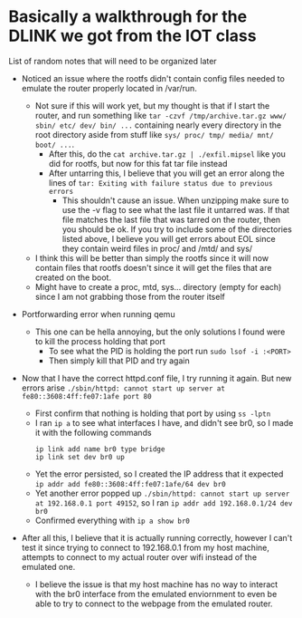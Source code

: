 # Basically a walkthrough for the DLINK we got from the IOT class
List of random notes that will need to be organized later
- Noticed an issue where the rootfs didn't contain config files needed to emulate the router properly located in /var/run.
  - Not sure if this will work yet, but my thought is that if I start the router, and run something like `tar -czvf /tmp/archive.tar.gz www/ sbin/ etc/ dev/ bin/ ...` containing nearly every directory in the root directory aside from stuff like `sys/ proc/ tmp/ media/ mnt/ boot/ ...`. 
    - After this, do the `cat archive.tar.gz | ./exfil.mipsel` like you did for rootfs, but now for this fat tar file instead
    - After untarring this, I believe that you will get an error along the lines of `tar: Exiting with failure status due to previous errors`
      - This shouldn't cause an issue. When unzipping make sure to use the -v flag to see what the last file it untarred was. If that file matches the last file that was tarred on the router, then you should be ok. If you try to include some of the directories listed above, I believe you will get errors about EOL since they contain weird files in proc/ and /mtd/ and sys/
  - I think this will be better than simply the rootfs since it will now contain files that rootfs doesn't since it will get the files that are created on the boot.
  - Might have to create a proc, mtd, sys... directory (empty for each) since I am not grabbing those from the router itself
- Portforwarding error when running qemu
  - This one can be hella annoying, but the only solutions I found were to kill the process holding that port
    - To see what the PID is holding the port run `sudo lsof -i :<PORT>`
    - Then simply kill that PID and try again 
- Now that I have the correct httpd.conf file, I try running it again. But new errors arise `./sbin/httpd: cannot start up server at fe80::3608:4ff:fe07:1afe port 80`
  - First confirm that nothing is holding that port by using `ss -lptn`
  - I ran `ip a` to see what interfaces I have, and didn't see br0, so I made it with the following commands
     ```
     ip link add name br0 type bridge
     ip link set dev br0 up
     ```
   - Yet the error persisted, so I created the IP address that it expected `ip addr add fe80::3608:4ff:fe07:1afe/64 dev br0`
   - Yet another error popped up `./sbin/httpd: cannot start up server at 192.168.0.1 port 49152`, so I ran `ip addr add 192.168.0.1/24 dev br0`
   - Confirmed everything with `ip a show br0`

- After all this, I believe that it is actually running correctly, however I can't test it since trying to connect to 192.168.0.1 from my host machine, attempts to connect to my actual router over wifi instead of the emulated one.
  - I believe the issue is that my host machine has no way to interact with the br0 interface from the emulated enviornment to even be able to try to connect to the webpage from the emulated router.
